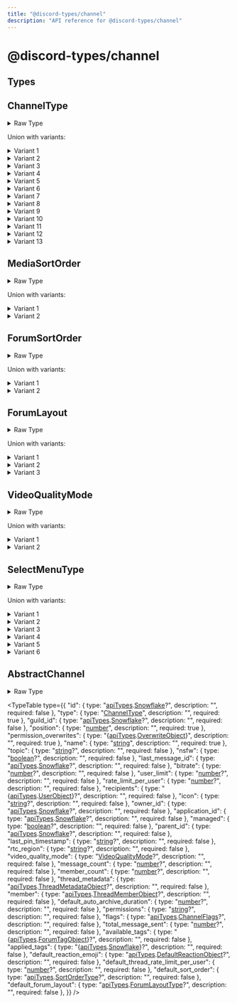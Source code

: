 ```yaml
---
title: "@discord-types/channel"
description: "API reference for @discord-types/channel"
---
```


<div id="@discord-types/channel"></div>

# @discord-types/channel

<div id="Types"></div>

## Types

<div id="ChannelType"></div>

## ChannelType

<details>
<summary>Raw Type</summary>

```luau
type ChannelType = "GuildText" | "DM" | "GuildVoice" | "GroupDM" | "GuildCategory" | "GuildAnnouncement" | "AnnouncementThread" | "PublicThread" | "PrivateThread" | "GuildStageVoice" | "GuildDirectory" | "GuildForum" | "GuildMedia"
```

</details>

Union with variants:

<details>
<summary>Variant 1</summary>

```luau
"GuildText"
```

</details>

<details>
<summary>Variant 2</summary>

```luau
"DM"
```

</details>

<details>
<summary>Variant 3</summary>

```luau
"GuildVoice"
```

</details>

<details>
<summary>Variant 4</summary>

```luau
"GroupDM"
```

</details>

<details>
<summary>Variant 5</summary>

```luau
"GuildCategory"
```

</details>

<details>
<summary>Variant 6</summary>

```luau
"GuildAnnouncement"
```

</details>

<details>
<summary>Variant 7</summary>

```luau
"AnnouncementThread"
```

</details>

<details>
<summary>Variant 8</summary>

```luau
"PublicThread"
```

</details>

<details>
<summary>Variant 9</summary>

```luau
"PrivateThread"
```

</details>

<details>
<summary>Variant 10</summary>

```luau
"GuildStageVoice"
```

</details>

<details>
<summary>Variant 11</summary>

```luau
"GuildDirectory"
```

</details>

<details>
<summary>Variant 12</summary>

```luau
"GuildForum"
```

</details>

<details>
<summary>Variant 13</summary>

```luau
"GuildMedia"
```

</details>

<div id="MediaSortOrder"></div>

## MediaSortOrder

<details>
<summary>Raw Type</summary>

```luau
type MediaSortOrder = "LatestActivity" | "CreationDate"
```

</details>

Union with variants:

<details>
<summary>Variant 1</summary>

```luau
"LatestActivity"
```

</details>

<details>
<summary>Variant 2</summary>

```luau
"CreationDate"
```

</details>

<div id="ForumSortOrder"></div>

## ForumSortOrder

<details>
<summary>Raw Type</summary>

```luau
type ForumSortOrder = "LatestActivity" | "CreationDate"
```

</details>

Union with variants:

<details>
<summary>Variant 1</summary>

```luau
"LatestActivity"
```

</details>

<details>
<summary>Variant 2</summary>

```luau
"CreationDate"
```

</details>

<div id="ForumLayout"></div>

## ForumLayout

<details>
<summary>Raw Type</summary>

```luau
type ForumLayout = "NotSet" | "ListView" | "GalleryView"
```

</details>

Union with variants:

<details>
<summary>Variant 1</summary>

```luau
"NotSet"
```

</details>

<details>
<summary>Variant 2</summary>

```luau
"ListView"
```

</details>

<details>
<summary>Variant 3</summary>

```luau
"GalleryView"
```

</details>

<div id="VideoQualityMode"></div>

## VideoQualityMode

<details>
<summary>Raw Type</summary>

```luau
type VideoQualityMode = "Auto" | "Full"
```

</details>

Union with variants:

<details>
<summary>Variant 1</summary>

```luau
"Auto"
```

</details>

<details>
<summary>Variant 2</summary>

```luau
"Full"
```

</details>

<div id="SelectMenuType"></div>

## SelectMenuType

<details>
<summary>Raw Type</summary>

```luau
type SelectMenuType = "String" | "Text" | "User" | "Role" | "Mentionable" | "Channel"
```

</details>

Union with variants:

<details>
<summary>Variant 1</summary>

```luau
"String"
```

</details>

<details>
<summary>Variant 2</summary>

```luau
"Text"
```

</details>

<details>
<summary>Variant 3</summary>

```luau
"User"
```

</details>

<details>
<summary>Variant 4</summary>

```luau
"Role"
```

</details>

<details>
<summary>Variant 5</summary>

```luau
"Mentionable"
```

</details>

<details>
<summary>Variant 6</summary>

```luau
"Channel"
```

</details>

<div id="AbstractChannel"></div>

## AbstractChannel

<details>
<summary>Raw Type</summary>

```luau
type AbstractChannel = {
	id: apiTypes.Snowflake?,

	type: ChannelType,

	guild_id: apiTypes.Snowflake?,

	position: number,

	permission_overwrites: {apiTypes.OverwriteObject},

	name: string,

	topic: string?,

	nsfw: boolean?,

	last_message_id: apiTypes.Snowflake?,

	bitrate: number?,

	user_limit: number?,

	rate_limit_per_user: number?,

	recipients: {apiTypes.UserObject}?,

	icon: string?,

	owner_id: apiTypes.Snowflake?,

	application_id: apiTypes.Snowflake?,

	managed: boolean?,

	parent_id: apiTypes.Snowflake?,

	last_pin_timestamp: string?,

	rtc_region: string?,

	video_quality_mode: VideoQualityMode?,

	message_count: number?,

	member_count: number?,

	thread_metadata: apiTypes.ThreadMetadataObject?,

	member: apiTypes.ThreadMemberObject?,

	default_auto_archive_duration: number?,

	permissions: string?,

	flags: apiTypes.ChannelFlags?,

	total_message_sent: number?,

	available_tags: {apiTypes.ForumTagObject}?,

	applied_tags: {apiTypes.Snowflake}?,

	default_reaction_emoji: apiTypes.DefaultReactionObject?,

	default_thread_rate_limit_per_user: number?,

	default_sort_order: apiTypes.SortOrderType?,

	default_forum_layout: apiTypes.ForumLayoutType?
}
```

</details>

<TypeTable
	type={{
		"id": {
			type: "[apiTypes](#module.apiTypes).[Snowflake](#Snowflake)?",
			description: "",
			required: false
		},
		"type": {
			type: "[ChannelType](#ChannelType)",
			description: "",
			required: true
		},
		"guild_id": {
			type: "[apiTypes](#module.apiTypes).[Snowflake](#Snowflake)?",
			description: "",
			required: false
		},
		"position": {
			type: "[number](#number)",
			description: "",
			required: true
		},
		"permission_overwrites": {
			type: "\{[apiTypes](#module.apiTypes).[OverwriteObject](#OverwriteObject)\}",
			description: "",
			required: true
		},
		"name": {
			type: "[string](#string)",
			description: "",
			required: true
		},
		"topic": {
			type: "[string](#string)?",
			description: "",
			required: false
		},
		"nsfw": {
			type: "[boolean](#boolean)?",
			description: "",
			required: false
		},
		"last_message_id": {
			type: "[apiTypes](#module.apiTypes).[Snowflake](#Snowflake)?",
			description: "",
			required: false
		},
		"bitrate": {
			type: "[number](#number)?",
			description: "",
			required: false
		},
		"user_limit": {
			type: "[number](#number)?",
			description: "",
			required: false
		},
		"rate_limit_per_user": {
			type: "[number](#number)?",
			description: "",
			required: false
		},
		"recipients": {
			type: "\{[apiTypes](#module.apiTypes).[UserObject](#UserObject)\}?",
			description: "",
			required: false
		},
		"icon": {
			type: "[string](#string)?",
			description: "",
			required: false
		},
		"owner_id": {
			type: "[apiTypes](#module.apiTypes).[Snowflake](#Snowflake)?",
			description: "",
			required: false
		},
		"application_id": {
			type: "[apiTypes](#module.apiTypes).[Snowflake](#Snowflake)?",
			description: "",
			required: false
		},
		"managed": {
			type: "[boolean](#boolean)?",
			description: "",
			required: false
		},
		"parent_id": {
			type: "[apiTypes](#module.apiTypes).[Snowflake](#Snowflake)?",
			description: "",
			required: false
		},
		"last_pin_timestamp": {
			type: "[string](#string)?",
			description: "",
			required: false
		},
		"rtc_region": {
			type: "[string](#string)?",
			description: "",
			required: false
		},
		"video_quality_mode": {
			type: "[VideoQualityMode](#VideoQualityMode)?",
			description: "",
			required: false
		},
		"message_count": {
			type: "[number](#number)?",
			description: "",
			required: false
		},
		"member_count": {
			type: "[number](#number)?",
			description: "",
			required: false
		},
		"thread_metadata": {
			type: "[apiTypes](#module.apiTypes).[ThreadMetadataObject](#ThreadMetadataObject)?",
			description: "",
			required: false
		},
		"member": {
			type: "[apiTypes](#module.apiTypes).[ThreadMemberObject](#ThreadMemberObject)?",
			description: "",
			required: false
		},
		"default_auto_archive_duration": {
			type: "[number](#number)?",
			description: "",
			required: false
		},
		"permissions": {
			type: "[string](#string)?",
			description: "",
			required: false
		},
		"flags": {
			type: "[apiTypes](#module.apiTypes).[ChannelFlags](#ChannelFlags)?",
			description: "",
			required: false
		},
		"total_message_sent": {
			type: "[number](#number)?",
			description: "",
			required: false
		},
		"available_tags": {
			type: "\{[apiTypes](#module.apiTypes).[ForumTagObject](#ForumTagObject)\}?",
			description: "",
			required: false
		},
		"applied_tags": {
			type: "\{[apiTypes](#module.apiTypes).[Snowflake](#Snowflake)\}?",
			description: "",
			required: false
		},
		"default_reaction_emoji": {
			type: "[apiTypes](#module.apiTypes).[DefaultReactionObject](#DefaultReactionObject)?",
			description: "",
			required: false
		},
		"default_thread_rate_limit_per_user": {
			type: "[number](#number)?",
			description: "",
			required: false
		},
		"default_sort_order": {
			type: "[apiTypes](#module.apiTypes).[SortOrderType](#SortOrderType)?",
			description: "",
			required: false
		},
		"default_forum_layout": {
			type: "[apiTypes](#module.apiTypes).[ForumLayoutType](#ForumLayoutType)?",
			description: "",
			required: false
		},
	}}
/>

